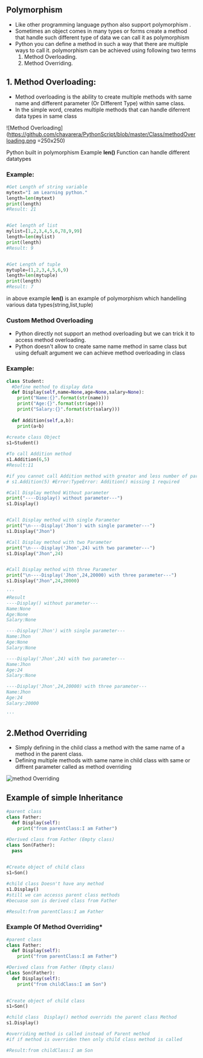 ## Polymorphism

- Like other programming language python also support  polymorphism .
- Sometimes an object comes in many types or forms create a method that handle such different type of data we can call it as polymorphism
-  Python you can define a method in such a way that there are multiple ways to call it.
polymorphism can be achieved using following two terms
	1. Method Overloading.
	2. Method Overriding.


## 1. Method Overloading:

- Method overloading is the ability to create multiple methods with same name and different parameter (Or Different Type)
 within same class.
- In the simple word, creates multiple methods that can handle diferrent data types in same class
	
![Method Overloading](https://github.com/chavarera/PythonScript/blob/master/Class/methodOverloading.png =250x250)

Python built in polymorphism Example 
**len()** Function can handle different datatypes 

### Example:
```python
#Get Length of string variable
mytext="I am Learning python."
length=len(mytext)
print(length)
#Result: 21


#Get length of list
mylist=[1,2,3,4,5,6,78,9,99]
length=len(mylist)
print(length)
#Result: 9


#Get Length of tuple
mytuple=(1,2,3,4,5,6,9)
length=len(mytuple)
print(length)
#Result: 7
```

in above example **len()** is an example of polymorphism which handelling various data types(string,list,tuple)


### Custom Method Overloading
- Python directly not support an method overloading but we can trick it to access method overloading.
- Python doesn't allow to create same name method in same class but using defualt argument we can achieve method overloading in class

### Example:
```python
class Student:
  #Define method to display data
  def Display(self,name=None,age=None,salary=None):
    print("Name:{}".format(str(name)))
    print("Age:{}".format(str(age)))
    print("Salary:{}".format(str(salary)))
    
  def Addition(self,a,b):
    print(a+b)
    
#create class Object
s1=Student()

#To call Addition method
s1.Addition(6,5)
#Result:11

#if you cannot call Addition method with greator and less number of param
# s1.Addition(5) #Error:TypeError: Addition() missing 1 required 

#Call Display method Without parameter
print("----Display() without parameter---")
s1.Display()


#Call Display method with single Parameter
print("\n----Display('Jhon') with single parameter---")
s1.Display("Jhon")

#Call Display method with two Parameter
print("\n----Display('Jhon',24) with two parameter---")
s1.Display("Jhon",24)


#Call Display method with three Parameter
print("\n----Display('Jhon',24,20000) with three parameter---")
s1.Display("Jhon",24,20000)

'''
#Result
----Display() without parameter---
Name:None
Age:None
Salary:None

----Display('Jhon') with single parameter---
Name:Jhon
Age:None
Salary:None

----Display('Jhon',24) with two parameter---
Name:Jhon
Age:24
Salary:None

----Display('Jhon',24,20000) with three parameter---
Name:Jhon
Age:24
Salary:20000

'''
```

## 2.Method Overriding
- Simply defining in the child class a method with the same name of a method in the parent class.
- Defining multiple methods with same name in child class with same or diffrent parameter called as method overriding

![method Overriding](https://github.com/chavarera/PythonScript/blob/master/Class/Methodoverriding.png)
## Example of simple Inheritance
```python
#parent class
class Father:
  def Display(self):
    print("from parentClass:I am Father")

#Derived class from Father (Empty class)
class Son(Father):
  pass
 

#Create object of child class    
s1=Son()

#child class Doesn't have any method
s1.Display()
#still we can accesss parent class methods 
#becuase son is derived class from Father

#Result:from parentClass:I am Father
```

### Example Of Method Overriding*   
```python
#parent class
class Father:
  def Display(self):
    print("from parentClass:I am Father")

#Derived class from Father (Empty class)
class Son(Father):
  def Display(self):
    print("from childClass:I am Son")
 

#Create object of child class    
s1=Son()

#child class  Display() method overrids the parent class Method
s1.Display()

#overriding method is called instead of Parent method
#if if method is overriden then only child class method is called

#Result:from childClass:I am Son
```
